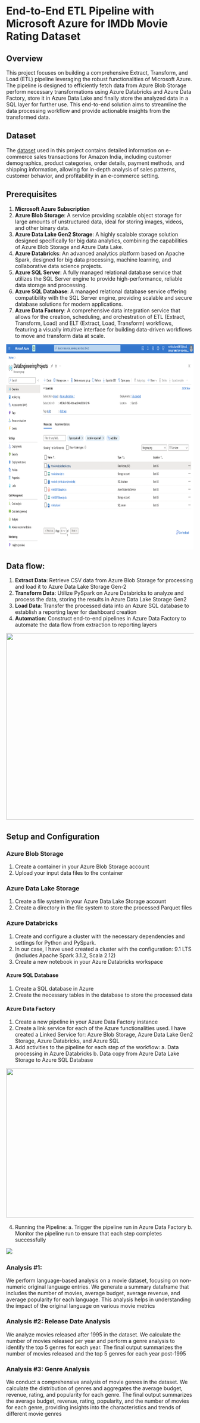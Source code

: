 # End-to-End ETL Pipeline with Microsoft Azure for IMDb Movie Rating Dataset

## Overview

This project focuses on building a comprehensive Extract, Transform, and Load (ETL) pipeline leveraging the robust functionalities of Microsoft Azure. The pipeline is designed to efficiently fetch data from Azure Blob Storage perform necessary transformations using Azure Databricks and Azure Data Factory, store it in Azure Data Lake and finally store the analyzed data in a SQL layer for further use. This end-to-end solution aims to streamline the data processing workflow and provide actionable insights from the transformed data.

## Dataset

The [dataset](https://www.kaggle.com/datasets/thedevastator/unlock-profits-with-e-commerce-sales-data?select=Amazon+Sale+Report.csv) used in this project contains detailed information on e-commerce sales transactions for Amazon India, including customer demographics, product categories, order details, payment methods, and shipping information, allowing for in-depth analysis of sales patterns, customer behavior, and profitability in an e-commerce setting.

## Prerequisites

1. **Microsoft Azure Subscription**
2. **Azure Blob Storage**: A service providing scalable object storage for large amounts of unstructured data, ideal for storing images, videos, and other binary data.
3. **Azure Data Lake Gen2 Storage**: A highly scalable storage solution designed specifically for big data analytics, combining the capabilities of Azure Blob Storage and Azure Data Lake.
4. **Azure Databricks**: An advanced analytics platform based on Apache Spark, designed for big data processing, machine learning, and collaborative data science projects.
5. **Azure SQL Server**: A fully managed relational database service that utilizes the SQL Server engine to provide high-performance, reliable data storage and processing.
6. **Azure SQL Database**: A managed relational database service offering compatibility with the SQL Server engine, providing scalable and secure database solutions for modern applications.
7. **Azure Data Factory**: A comprehensive data integration service that allows for the creation, scheduling, and orchestration of ETL (Extract, Transform, Load) and ELT (Extract, Load, Transform) workflows, featuring a visually intuitive interface for building data-driven workflows to move and transform data at scale.


<img src="https://github.com/rohitkulkarni08/Azure-ETL-Pipeline-MovieAnalytics/blob/a0e8db3a6c03ef87bdfc023cd12e7c31da40ff17/images/azure_resource_group.png" width="1100" height="550">

## Data flow:

1. **Extract Data**: Retrieve CSV data from Azure Blob Storage for processing and load it to Azure Data Lake Storage Gen-2
2. **Transform Data**: Utilize PySpark on Azure Databricks to analyze and process the data, storing the results in Azure Data Lake Storage Gen2
3. **Load Data**: Transfer the processed data into an Azure SQL database to establish a reporting layer for dashboard creation
4. **Automation**: Construct end-to-end pipelines in Azure Data Factory to automate the data flow from extraction to reporting layers

<div style="text-align:center;">
  <img src="" width = "900" height = "500">
</div>

## Setup and Configuration

### Azure Blob Storage
1. Create a container in your Azure Blob Storage account
2. Upload your input data files to the container

### Azure Data Lake Storage
1. Create a file system in your Azure Data Lake Storage account
2. Create a directory in the file system to store the processed Parquet files

### Azure Databricks
1. Create and configure a cluster with the necessary dependencies and settings for Python and PySpark.
2. In our case, I have used created a cluster with the configuration: 9.1 LTS (includes Apache Spark 3.1.2, Scala 2.12)
3. Create a new notebook in your Azure Databricks workspace

#### Azure SQL Database
1. Create a SQL database in Azure
2. Create the necessary tables in the database to store the processed data

#### Azure Data Factory
1. Create a new pipeline in your Azure Data Factory instance
2. Create a link service for each of the Azure functionalities used. I have created a Linked Service for: Azure Blob Storage, Azure Data Lake Gen2 Storage, Azure Databricks, and Azure SQL
3. Add activities to the pipeline for each step of the workflow:
   a. Data processing in Azure Databricks
   b. Data copy from Azure Data Lake Storage to Azure SQL Database

<div style="text-align:center;">
  <img src= "" width = "600" height = "400">
</div>

4. Running the Pipeline:
   a. Trigger the pipeline run in Azure Data Factory
   b. Monitor the pipeline run to ensure that each step completes successfully

<img src= "g">

### Analysis #1: 

We perform language-based analysis on a movie dataset, focusing on non-numeric original language entries. We generate a summary dataframe that includes the number of movies, average budget, average revenue, and average popularity for each language. This analysis helps in understanding the impact of the original language on various movie metrics

### Analysis #2: Release Date Analysis

We analyze movies released after 1995 in the dataset. We calculate the number of movies released per year and perform a genre analysis to identify the top 5 genres for each year. The final output summarizes the number of movies released and the top 5 genres for each year post-1995

### Analysis #3: Genre Analysis

We conduct a comprehensive analysis of movie genres in the dataset. We calculate the distribution of genres and aggregates the average budget, revenue, rating, and popularity for each genre. The final output summarizes the average budget, revenue, rating, popularity, and the number of movies for each genre, providing insights into the characteristics and trends of different movie genres
